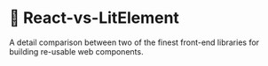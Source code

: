 # :pencil: React-vs-LitElement
A detail comparison between two of the finest front-end libraries for building re-usable web components.
